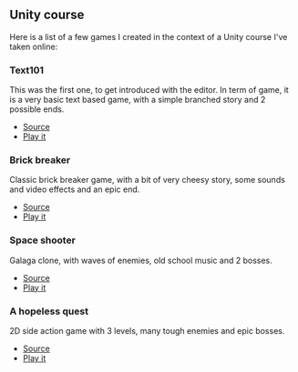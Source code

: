 ## Unity course

Here is a list of a few games I created in the context of a Unity course I've
taken online:

### Text101

This was the first one, to get introduced with the editor. In term of game, it
is a very basic text based game, with a simple branched story and 2 possible
ends.

<ul>
	<li><a href="https://github.com/padawin/udemy-unity-text101" target="_blank">Source</a></li>
	<li><a href="https://www.ghislain-rodrigues.fr/course-unity-text101" target="_blank">Play it</a></li>
</ul>

### Brick breaker

Classic brick breaker game, with a bit of very cheesy story, some sounds and
video effects and an epic end.

<ul>
	<li><a href="https://github.com/padawin/udemy-unity-brick-breaker" target="_blank">Source</a></li>
	<li><a href="https://www.ghislain-rodrigues.fr/course-unity-brick-breaker" target="_blank">Play it</a></li>
</ul>

### Space shooter

Galaga clone, with waves of enemies, old school music and 2 bosses.

<ul>
	<li><a href="https://github.com/padawin/udemy-unity-space-shooter" target="_blank">Source</a></li>
	<li><a href="https://www.ghislain-rodrigues.fr/course-unity-space-shooter" target="_blank">Play it</a></li>
</ul>

### A hopeless quest

2D side action game with 3 levels, many tough enemies and epic bosses.

<ul>
	<li><a href="https://github.com/padawin/udemy-unity-space-shooter" target="_blank">Source</a></li>
	<li><a href="https://www.ghislain-rodrigues.fr/course-unity-space-shooter" target="_blank">Play it</a></li>
</ul>
